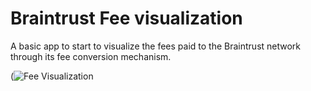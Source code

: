 # Braintrust Fee visualization

A basic app to start to visualize the fees paid to the Braintrust network through its fee conversion mechanism.

(![Fee Visualization](https://user-images.githubusercontent.com/8539674/156039599-3d9877ae-8f0d-406c-bddb-663c7910047b.png)

